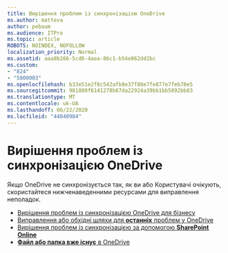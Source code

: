 ```yaml
---
title: Вирішення проблем із синхронізацією OneDrive
ms.author: matteva
author: pebaum
ms.audience: ITPro
ms.topic: article
ROBOTS: NOINDEX, NOFOLLOW
localization_priority: Normal
ms.assetid: aaa8b266-5cd6-4aea-86c1-b54e062dd2bc
ms.custom:
- "824"
- "5800003"
ms.openlocfilehash: b33e51e2f8c542afb8e37f88e7fe877e7feb78e5
ms.sourcegitcommit: 981880f6141278b87da22924a39bb1bb5892bb83
ms.translationtype: MT
ms.contentlocale: uk-UA
ms.lasthandoff: 06/22/2020
ms.locfileid: "44840984"
---
```

# <a name="fix-onedrive-sync-problems"></a>Вирішення проблем із синхронізацією OneDrive

Якщо OneDrive не синхронізується так, як ви або Користувачі очікують, скористайтеся нижченаведенними ресурсами для виправлення неполадок.

- [Вирішення проблем із синхронізацією OneDrive для бізнесу](https://support.microsoft.com/office/207e983e-146d-404c-a994-672ef29e1f90)
- [Виправлення або обхідні шляхи для **останніх** проблем у OneDrive](https://support.office.com/article/36110213-f3f6-490d-8cb7-3833539def0b)
- [Вирішення проблем із синхронізацією за допомогою **SharePoint Online**](https://support.office.com/article/207e983e-146d-404c-a994-672ef29e1f90)
- [**Файл або папка вже існує** в OneDrive](https://support.microsoft.com/office/7b8044ad-438d-41db-bbbf-4f66b8890408)
